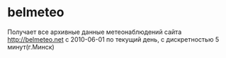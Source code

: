 # belmeteo
Получает все архивные данные метеонаблюдений сайта http://belmeteo.net с 2010-06-01 по текущий день, с дискретностью 5 минут(г.Минск)
